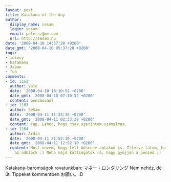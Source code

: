 ```yaml
---
layout: post
title: Katakana of the day
author:
  display_name: sesam
  login: sesam
  email: petersz@me.com
  url: http://sesam.hu
date: '2008-04-10 14:37:28 +0200'
date_gmt: '2008-04-10 05:37:28 +0200'
tags:
- idiocy
- katakana
- Japan
- fun
comments:
- id: 1162
  author: Vale
  date: '2008-04-10 16:10:52 +0200'
  date_gmt: '2008-04-10 07:10:52 +0200'
  content: pénzmosás?
- id: 1163
  author: SeSam
  date: '2008-04-11 11:33:38 +0200'
  date_gmt: '2008-04-11 02:33:38 +0200'
  content: Yap. Lehet, hogy csak szerintem szánalmas.
- id: 1164
  author: Ardin
  date: '2008-04-11 21:52:10 +0200'
  date_gmt: '2008-04-11 12:52:10 +0200'
  content: Most nézem, hogy lett Adsense ablakod is. Illetve látom, ha ki van kapcsolva
    az adblock :) Néha majd kattingatok rá, hogy gyűjjön a pénzed ;)
---
```


Katakana-baromságok rovatunkban: マネー・ロンダリング Nem nehéz, de üt. Tippeket kommentben お願い。:D
